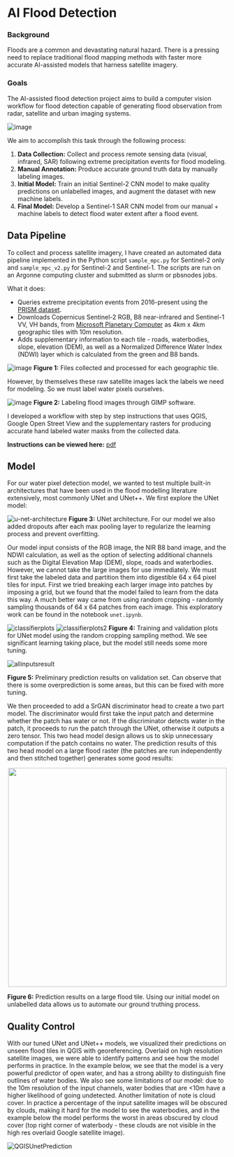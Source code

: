 # AI Flood Detection
### Background
Floods are a common and devastating natural hazard. There is a pressing need to replace traditional flood mapping methods with faster more accurate AI-assisted models that harness satellite imagery.

### Goals
The AI-assisted flood detection project aims to build a computer vision workflow for flood detection capable of generating flood observation from radar, satellite and urban imaging systems.

![image](https://github.com/davdma/floodmaps/assets/42689743/0685799c-7ab7-4640-9ae4-759b797dd13f)

We aim to accomplish this task through the following process:
1. **Data Collection:** Collect and process remote sensing data (visual, infrared, SAR) following extreme precipitation events for flood modeling.
2. **Manual Annotation:** Produce accurate ground truth data by manually labeling images.
3. **Initial Model:** Train an initial Sentinel-2 CNN model to make quality predictions on unlabelled images, and augment the dataset with new machine labels.
4. **Final Model:** Develop a Sentinel-1 SAR CNN model from our manual + machine labels to detect flood water extent after a flood event.

## Data Pipeline
To collect and process satellite imagery, I have created an automated data pipeline implemented in the Python script `sample_mpc.py` for Sentinel-2 only and `sample_mpc_v2.py` for Sentinel-2 and Sentinel-1. The scripts are run on an Argonne computing cluster and submitted as slurm or pbsnodes jobs.

What it does:
* Queries extreme precipitation events from 2016-present using the [PRISM dataset](https://prism.oregonstate.edu/).
* Downloads Copernicus Sentinel-2 RGB, B8 near-infrared and Sentinel-1 VV, VH bands, from [Microsoft Planetary Computer](https://planetarycomputer.microsoft.com/dataset/sentinel-2-l2a) as 4km x 4km geographic tiles with 10m resolution.
* Adds supplementary information to each tile - roads, waterbodies, slope, elevation (DEM), as well as a Normalized Difference Water Index (NDWI) layer which is calculated from the green and B8 bands.

![image](https://github.com/davdma/floodmaps/assets/42689743/7c05362b-3bff-47ac-840d-5484ef0e0f03)
**Figure 1:** Files collected and processed for each geographic tile.

However, by themselves these raw satellite images lack the labels we need for modeling. So we must label water pixels ourselves.

![image](https://github.com/davdma/floodmaps/assets/42689743/91799a7d-6fa8-4c04-b3c5-9f1a565b8e59)
**Figure 2:** Labeling flood images through GIMP software.

I developed a workflow with step by step instructions that uses QGIS, Google Open Street View and the supplementary rasters for producing accurate hand labeled water masks from the collected data.

**Instructions can be viewed here:** [pdf](https://1drv.ms/b/s!Aq3V83mBle0dvhMcZAiCh04A59--?e=IdSswS)

## Model
For our water pixel detection model, we wanted to test multiple built-in architectures that have been used in the flood modelling literature extensively, most commonly UNet and UNet++. We first explore the UNet model:

![u-net-architecture](https://github.com/davdma/floodmaps/assets/42689743/d91c7627-52f4-4849-b5dc-86c2cc975c0d)
**Figure 3:** UNet architecture. For our model we also added dropouts after each max pooling layer to regularize the learning process and prevent overfitting.

Our model input consists of the RGB image, the NIR B8 band image, and the NDWI calculation, as well as the option of selecting additional channels such as the Digital Elevation Map (DEM), slope, roads and waterbodies. However, we cannot take the large images for use immediately. We must first take the labeled data and partition them into digestible 64 x 64 pixel tiles for input. First we tried breaking each larger image into patches by imposing a grid, but we found that the model failed to learn from the data this way. A much better way came from using random cropping - randomly sampling thousands of 64 x 64 patches from each image. This exploratory work can be found in the notebook `unet.ipynb`.

![classifierplots](https://github.com/davdma/floodmaps/assets/42689743/4fc0b400-cc8b-491e-a817-251994e22d73)
![classifierplots2](https://github.com/davdma/floodmaps/assets/42689743/e92a5ca8-4264-40a6-9eb8-bc44be7c9e31)
**Figure 4:** Training and validation plots for UNet model using the random cropping sampling method. We see significant learning taking place, but the model still needs some more tuning.

![allinputsresult](https://github.com/davdma/floodmaps/assets/42689743/d6259f20-82fa-4cfd-ba4b-37f429cf1b85)

**Figure 5:** Preliminary prediction results on validation set. Can observe that there is some overprediction is some areas, but this can be fixed with more tuning.

We then proceeded to add a SrGAN discriminator head to create a two part model. The discriminator would first take the input patch and determine whether the patch has water or not. If the discriminator detects water in the patch, it proceeds to run the patch through the UNet, otherwise it outputs a zero tensor. This two head model design allows us to skip unnecessary computation if the patch contains no water. The prediction results of this two head model on a large flood raster (the patches are run independently and then stitched together) generates some good results:

<p align="center">
  <img src="https://github.com/davdma/floodmaps/assets/42689743/78d029d1-2f32-4991-b62f-c5d6d6ca0167" height="500">
<p align="center">

**Figure 6:** Prediction results on a large flood tile. Using our initial model on unlabelled data allows us to automate our ground truthing process.

## Quality Control

With our tuned UNet and UNet++ models, we visualized their predictions on unseen flood tiles in QGIS with georeferencing. Overlaid on high resolution satellite images, we were able to identify patterns and see how the model performs in practice. In the example below, we see that the model is a very powerful predictor of open water, and has a strong ability to distinguish fine outlines of water bodies. We also see some limitations of our model: due to the 10m resolution of the input channels, water bodies that are <10m have a higher likelihood of going undetected. Another limitation of note is cloud cover. In practice a percentage of the input satellite images will be obscured by clouds, making it hard for the model to see the waterbodies, and in the example below the model performs the worst in areas obscured by cloud cover (top right corner of waterbody - these clouds are not visible in the high res overlaid Google satellite image). 

![QGISUnetPrediction](https://github.com/davdma/floodmaps/assets/42689743/07f27d36-138f-4365-ab8f-b846c7204ce3)


